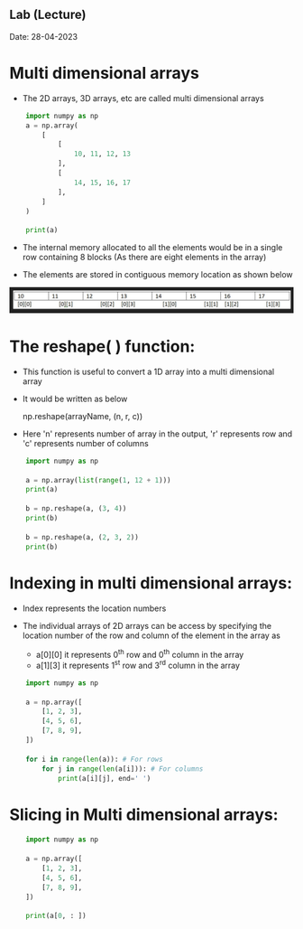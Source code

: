 ## Lab (Lecture)

Date: 28-04-2023

# Multi dimensional arrays

- The 2D arrays, 3D arrays, etc are called multi dimensional arrays

```python
    import numpy as np
    a = np.array(
        [
            [
                10, 11, 12, 13
            ],
            [
                14, 15, 16, 17
            ],
        ]
    )

    print(a)
```

- The internal memory allocated to all the elements would be in a single row containing 8 blocks (As there are eight elements in the array)

- The elements are stored in contiguous memory location as shown below

![Memory](Memory.jpg)

# The reshape( ) function:

- This function is useful to convert a 1D array into a multi dimensional array

- It would be written as below
    
    np.reshape(arrayName, (n, r, c))

- Here 'n' represents number of array in the output, 'r' represents row and 'c' represents number of columns

```python
    import numpy as np

    a = np.array(list(range(1, 12 + 1)))
    print(a)

    b = np.reshape(a, (3, 4))
    print(b)

    b = np.reshape(a, (2, 3, 2))
    print(b)
```

# Indexing in multi dimensional arrays:

- Index represents the location numbers

- The individual arrays of 2D arrays can be access by specifying the location number of the row and column of the element in the array as 

    - a[0][0] it represents 0<sup>th</sup> row and 0<sup>th</sup> column in the array
    - a[1][3] it represents 1<sup>st</sup> row and 3<sup>rd</sup> column in the array

```python
    import numpy as np

    a = np.array([
        [1, 2, 3],
        [4, 5, 6],
        [7, 8, 9],
    ])

    for i in range(len(a)): # For rows
        for j in range(len(a[i])): # For columns
            print(a[i][j], end=' ')
```

# Slicing in Multi dimensional arrays:

```python
    import numpy as np

    a = np.array([
        [1, 2, 3],
        [4, 5, 6],
        [7, 8, 9],
    ])

    print(a[0, : ])
```
